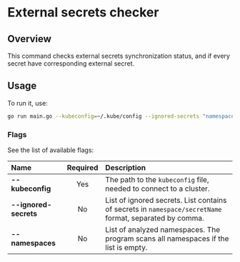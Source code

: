 # External secrets checker

## Overview

This command checks external secrets synchronization status, and if every secret have corresponding external secret.

## Usage

To run it, use:

```bash
go run main.go --kubeconfig=~/.kube/config --ignored-secrets "namespace/secretName,namespace/secretName2"
```

### Flags

See the list of available flags:

| Name                      | Required | Description                                                                                             |
| :------------------------ | :------: | :------------------------------------------------------------------------------------------------------ |
| **--kubeconfig**          |   Yes    | The path to the `kubeconfig` file, needed to connect to a cluster.                                      |
| **--ignored-secrets**     |    No    | List of ignored secrets. List contains of secrets in `namespace/secretName` format, separated by comma. |
| **--namespaces**          |    No    | List of analyzed namespaces. The program scans all namespaces if the list is empty.                     |
